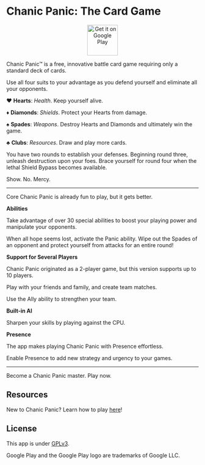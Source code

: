 # Chanic Panic: The Card Game

<div align="center">

[<img src='https://play.google.com/intl/en_us/badges/images/generic/en_badge_web_generic.png'
     alt='Get it on Google Play' 
     height='80'/>](https://play.google.com/store/apps/details?id=com.chanicpanic.chanicpanicmobile)
</div>

Chanic Panic™ is a free, innovative battle card game requiring only a standard deck of cards.

Use all four suits to your advantage as you defend yourself and eliminate all your opponents.

♥ <b>Hearts</b>: <i>Health</i>. Keep yourself alive.

♦ <b>Diamonds</b>: <i>Shields</i>. Protect your Hearts from damage.

♠ <b>Spades</b>: <i>Weapons</i>. Destroy Hearts and Diamonds and ultimately win the game.

♣ <b>Clubs</b>: <i>Resources</i>. Draw and play more cards.

You have two rounds to establish your defenses.
Beginning round three, unleash destruction upon your foes.
Brace yourself for round four when the lethal Shield Bypass becomes available.

Show. No. Mercy.

---------------------------

Core Chanic Panic is already fun to play, but it gets better.

<b>Abilities</b>

Take advantage of over 30 special abilities to boost your playing power and manipulate your opponents.

When all hope seems lost, activate the Panic ability. Wipe out the Spades of an opponent and protect yourself from attacks for an entire round!

<b>Support for Several Players</b>

Chanic Panic originated as a 2-player game, but this version supports up to 10 players.

Play with your friends and family, and create team matches.

Use the Ally ability to strengthen your team.

<b>Built-in AI</b>

Sharpen your skills by playing against the CPU.

<b>Presence</b>

The app makes playing Chanic Panic with Presence effortless.

Enable Presence to add new strategy and urgency to your games.

---------------------------

Become a Chanic Panic master. Play now.

## Resources

New to Chanic Panic? Learn how to play [here](https://chanicpanic.com/reference)!

## License

This app is under [GPLv3](LICENSE).

Google Play and the Google Play logo are trademarks of Google LLC.

